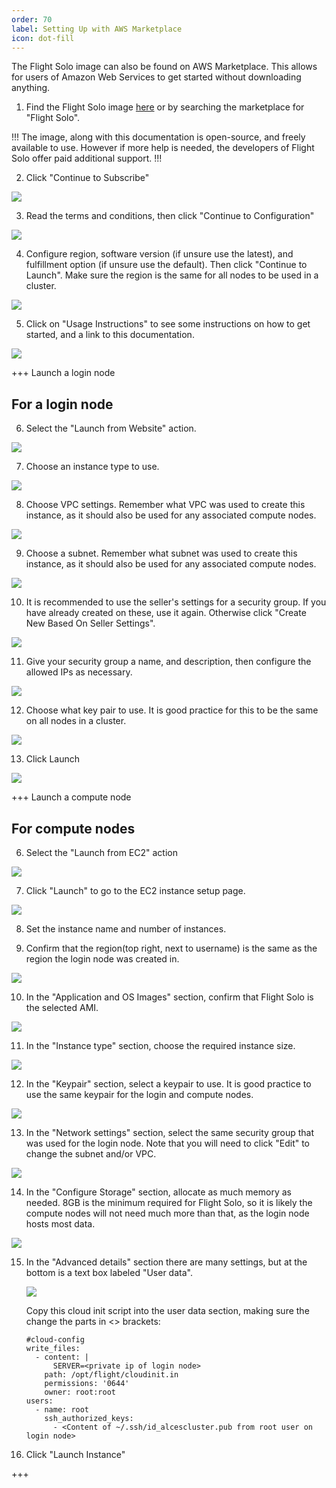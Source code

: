 ```yaml
---
order: 70
label: Setting Up with AWS Marketplace
icon: dot-fill
---
```


The Flight Solo image can also be found on AWS Marketplace. This allows for users of Amazon Web Services to get started without downloading anything.

1. Find the Flight Solo image [here](https://aws.amazon.com/marketplace/pp/prodview-q5u533n6b34oc) or by searching the marketplace for "Flight Solo".

!!!
The image, along with this documentation is open-source, and freely available to use. However if more help is needed, the developers of Flight Solo offer paid additional support.
!!!

2. Click "Continue to Subscribe"

![](/images/aws_continue_subscribe.png)


3. Read the terms and conditions, then click "Continue to Configuration"

![](/images/aws_continue_configure.png)

4. Configure region, software version (if unsure use the latest), and fulfillment option (if unsure use the default). Then click "Continue to Launch". Make sure the region is the same for all nodes to be used in a cluster.

![](/images/aws_continue_launch.png)

5. Click on "Usage Instructions" to see some instructions on how to get started, and a link to this documentation.

![](/images/aws_launch_usage.png)


+++ Launch a login node

## For a login node

6. Select the "Launch from Website" action.

![](/images/aws_launch_action.png)


7. Choose an instance type to use.

![](/images/aws_instance_type.png)


8. Choose VPC settings. Remember what VPC was used to create this instance, as it should also be used for any associated compute nodes.

![](/images/aws_vpc_settings.png)


9. Choose a subnet. Remember what subnet was used to create this instance, as it should also be used for any associated compute nodes.

![](/images/aws_subnet_settings.png)

10. It is recommended to use the seller's settings for a security group. If you have already created on these, use it again. Otherwise click "Create New Based On Seller Settings".

![](/images/aws_security_group.png)

11. Give your security group a name, and description, then configure the allowed IPs as necessary.

![](/images/aws_seller_settings.png)


12. Choose what key pair to use. It is good practice for this to be the same on all nodes in a cluster.

![](/images/aws_keypair_settings.png)

13. Click Launch

![](/images/aws_login_launched.png)



+++ Launch a compute node

## For compute nodes

6. Select the "Launch from EC2" action

![](/images/aws_launch_action_ec2.png)

7. Click "Launch" to go to the EC2 instance setup page.

![](/images/aws_ec2.png)

8. Set the instance name and number of instances.

9. Confirm that the region(top right, next to username) is the same as the region the login node was created in. 

![](/images/aws_region.png)


10. In the "Application and OS Images" section, confirm that Flight Solo is the selected AMI.

![](/images/aws_ec2_appandOS.png)

11. In the "Instance type" section, choose the required instance size.

![](/images/aws_ec2_instance_type.png)

12. In the "Keypair" section, select a keypair to use. It is good practice to use the same keypair for the login and compute nodes.

![](/images/aws_ec2_keypair.png)

13. In the "Network settings" section, select the same security group that was used for the login node. Note that you will need to click "Edit" to change the subnet and/or VPC.

![](/images/aws_ec2_security.png)


14. In the "Configure Storage" section, allocate as much memory as needed. 8GB is the minimum required for Flight Solo, so it is likely the compute nodes will not need much more than that, as the login node hosts most data.

![](/images/aws_ec2_storage.png)

15. In the "Advanced details" section there are many settings, but at the bottom is a text box labeled "User data". 

    ![](/images/aws_ec2_userdata.png)

    Copy this cloud init script into the user data section, making sure the change the parts in <> brackets:
    ```
	#cloud-config
	write_files:
	  - content: |
          SERVER=<private ip of login node>
	    path: /opt/flight/cloudinit.in
	    permissions: '0644'
	    owner: root:root
	users:
	  - name: root
	    ssh_authorized_keys:
	      - <Content of ~/.ssh/id_alcescluster.pub from root user on login node>
    ```

16. Click "Launch Instance"

+++